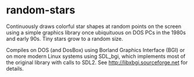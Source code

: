 # random-stars

Continuously draws colorful star shapes at random points on the screen using
a simple graphics library once ubiquituous on DOS PCs in the 1980s and early 90s.
Tiny stars grow to a random size.

Compiles on DOS (and DosBox) using Borland Graphics Interface (BGI)
or on more modern Linux systems using SDL_bgi, which implements most of the original
library with calls to SDL2. See http://libxbgi.sourceforge.net for details.









